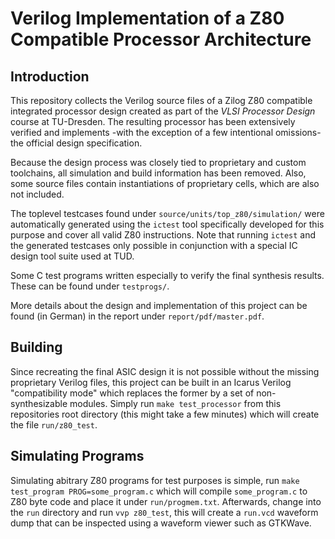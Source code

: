 # Verilog Implementation of a Z80 Compatible Processor Architecture

## Introduction

This repository collects the Verilog source files of a Zilog Z80 compatible
integrated processor design created as part of the _VLSI Processor Design_
course at TU-Dresden. The resulting processor has been extensively verified and
implements -with the exception of a few intentional omissions- the official
design specification.

Because the design process was closely tied to proprietary and custom
toolchains, all simulation and build information has been removed. Also, some
source files contain instantiations of proprietary cells, which are also not
included.

The toplevel testcases found under `source/units/top_z80/simulation/` were
automatically generated using the `ictest` tool specifically developed for this
purpose and cover all valid Z80 instructions. Note that running `ictest` and
the generated testcases only possible in conjunction with a special IC design
tool suite used at TUD.

Some C test programs written especially to verify the final synthesis results.
These can be found under `testprogs/`.

More details about the design and implementation of this project can be found
(in German) in the report under `report/pdf/master.pdf`.

## Building

Since recreating the final ASIC design it is not possible without the missing
proprietary Verilog files, this project can be built in an Icarus Verilog
"compatibility mode" which replaces the former by a set of non-synthesizable
modules. Simply run `make test_processor` from this repositories root directory
(this might take a few minutes) which will create the file `run/z80_test`.

## Simulating Programs

Simulating abitrary Z80 programs for test purposes is simple, run `make
test_program PROG=some_program.c` which will compile `some_program.c` to Z80
byte code and place it under `run/progmem.txt`. Afterwards, change into the
`run` directory and run `vvp z80_test`, this will create a `run.vcd` waveform
dump that can be inspected using a waveform viewer such as GTKWave.
